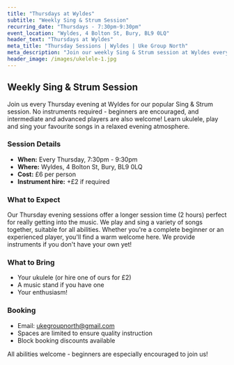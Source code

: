 ```yaml
---
title: "Thursdays at Wyldes"
subtitle: "Weekly Sing & Strum Session"
recurring_date: "Thursdays - 7:30pm-9:30pm"
event_location: "Wyldes, 4 Bolton St, Bury, BL9 0LQ"
header_text: "Thursdays at Wyldes"
meta_title: "Thursday Sessions | Wyldes | Uke Group North"
meta_description: "Join our weekly Sing & Strum session at Wyldes every Thursday 7:30pm-9:30pm. £6 per person. No instruments required, beginners encouraged."
header_image: /images/ukelele-1.jpg
---
```


## Weekly Sing & Strum Session

Join us every Thursday evening at Wyldes for our popular Sing & Strum session. No instruments required - beginners are encouraged, and intermediate and advanced players are also welcome! Learn ukulele, play and sing your favourite songs in a relaxed evening atmosphere.

### Session Details

- **When:** Every Thursday, 7:30pm - 9:30pm
- **Where:** Wyldes, 4 Bolton St, Bury, BL9 0LQ
- **Cost:** £6 per person
- **Instrument hire:** +£2 if required

### What to Expect

Our Thursday evening sessions offer a longer session time (2 hours) perfect for really getting into the music. We play and sing a variety of songs together, suitable for all abilities. Whether you're a complete beginner or an experienced player, you'll find a warm welcome here. We provide instruments if you don't have your own yet!

### What to Bring

- Your ukulele (or hire one of ours for £2)
- A music stand if you have one
- Your enthusiasm!

### Booking

- Email: [ukegroupnorth@gmail.com](mailto:ukegroupnorth@gmail.com)
- Spaces are limited to ensure quality instruction
- Block booking discounts available

All abilities welcome - beginners are especially encouraged to join us!